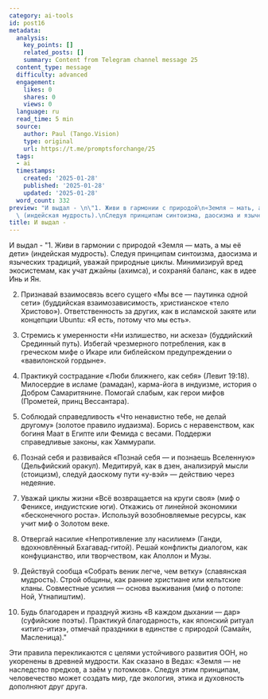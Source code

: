 ```yaml
---
category: ai-tools
id: post16
metadata:
  analysis:
    key_points: []
    related_posts: []
    summary: Content from Telegram channel message 25
  content_type: message
  difficulty: advanced
  engagement:
    likes: 0
    shares: 0
    views: 0
  language: ru
  read_time: 5 min
  source:
    author: Paul (Tango.Vision)
    type: original
    url: https://t.me/promptsforchange/25
  tags:
  - ai
  timestamps:
    created: '2025-01-28'
    published: '2025-01-28'
    updated: '2025-01-28'
  word_count: 332
preview: "И выдал - \n\"1. Живи в гармонии с природой\n«Земля — мать, а мы её дети»\
  \ (индейская мудрость).\nСледуя принципам синтоизма, даосизма и языческих традиций..."
title: И выдал -
---
```


И выдал - 
"1. Живи в гармонии с природой
«Земля — мать, а мы её дети» (индейская мудрость).
Следуя принципам синтоизма, даосизма и языческих традиций, уважай природные циклы. Минимизируй вред экосистемам, как учат джайны (ахимса), и сохраняй баланс, как в идее Инь и Ян.

2. Признавай взаимосвязь всего сущего
«Мы все — паутинка одной сети» (буддийская взаимозависимость, христианское «тело Христово»).
Ответственность за других, как в исламской закяте или концепции Ubuntu: «Я есть, потому что мы есть».

3. Стремись к умеренности
«Ни излишество, ни аскеза» (буддийский Срединный путь).
Избегай чрезмерного потребления, как в греческом мифе о Икаре или библейском предупреждении о «вавилонской гордыне».

4. Практикуй сострадание
«Люби ближнего, как себя» (Левит 19:18).
Милосердие в исламе (рамадан), карма-йога в индуизме, история о Добром Самаритянине. Помогай слабым, как герои мифов (Прометей, принц Вессантара).

5. Соблюдай справедливость
«Что ненавистно тебе, не делай другому» (золотое правило иудаизма).
Борись с неравенством, как богиня Маат в Египте или Фемида с весами. Поддержи справедливые законы, как Хаммурапи.

6. Познай себя и развивайся
«Познай себя — и познаешь Вселенную» (Дельфийский оракул).
Медитируй, как в дзен, анализируй мысли (стоицизм), следуй даоскому пути «у-вэй» — действию через недеяние.

7. Уважай циклы жизни
«Всё возвращается на круги своя» (миф о Фениксе, индуистские юги).
Откажись от линейной экономики «бесконечного роста». Используй возобновляемые ресурсы, как учит миф о Золотом веке.

8. Отвергай насилие
«Непротивление злу насилием» (Ганди, вдохновлённый Бхагавад-гитой).
Решай конфликты диалогом, как конфуцианство, или творчеством, как Аполлон и Музы.

9. Действуй сообща
«Собрать веник легче, чем ветку» (славянская мудрость).
Строй общины, как ранние христиане или кельтские кланы. Совместные усилия — основа выживания (миф о потопе: Ной, Утнапиштим).

10. Будь благодарен и празднуй жизнь
«В каждом дыхании — дар» (суфийские поэты).
Практикуй благодарность, как японский ритуал «итиго-итиэ», отмечай праздники в единстве с природой (Самайн, Масленица)."

Эти правила перекликаются с целями устойчивого развития ООН, но укоренены в древней мудрости. Как сказано в Ведах: «Земля — не наследство предков, а заём у потомков». Следуя этим принципам, человечество может создать мир, где экология, этика и духовность дополняют друг друга.